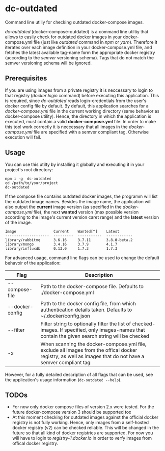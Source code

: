 # dc-outdated

Command line utiliy for checking outdated docker-compose images.

_dc-outdated_ (docker-compose-outdated) is a command line utiltiy that allows to easily check for outdated docker images in your docker-compose.yml file (just like _outdated_ command in _npm_ or _yarn_). Therefore it iterates over each image definition in your docker-compose.yml file, and fetches the latest available tag-name form the appropriate docker registry (according to the _semver_ versioning schema). Tags that do not match the semver versioning schema will be ignored.

## Prerequisites

If you are using images from a private registry it is neccessary to login to that registry (_docker login_ command) before executing this application. This is required, since _dc-outdated_ reads login-credentials from the user's docker config file by default.
By default, this application searches for a _docker-compose.yml_ file in the current working directory (same behavior as docker-compose utility). Hence, the directory in which the application is executed, must contain a valid **docker-compose.yml** file.
In order to make this tool work correctly it is neccessary that all images in the _docker-compose.yml_ file are specified with a semver compliant tag. Otherwise execution will fail.

## Usage

You can use this utilty by installing it globally and executing it in your project's root directory:

```
npm i -g  dc-outdated
cd /path/to/your/project
dc-outdated
```

If the compose file contains outdated docker images, the programm will list the outdated image names. Besides the image name, the application will also output the **current** image version (as specified in the _docker-compose.yml_ file), the next **wanted** version (max possible version according to the image's current version caret range) and the **latest** version of the image.

```
Image                 Current    Wanted[^]    Latest
--------------------  ---------  -----------  ------------
library/rabbitmq      3.6.16     3.7.11       3.8.0-beta.2
library/mongo         3.4.16     3.7.9        4.1.7
library/influxdb      0.13.0     1.7.3        1.7.3
```

For advanced usage, command line flags can be used to change the default behavoir of the application:

| Flag                        | Description                                                                                                                                               |
| --------------------------- | --------------------------------------------------------------------------------------------------------------------------------------------------------- |
| --compose-file <file path>  | Path to the docker-compose file. Defaults to ./docker-compose.yml                                                                                         |
| --docker-config <file path> | Path to the docker config file, from which authentication details taken. Defaults to ~/.docker/config.json                                                |
| --filter <string>           | Filter string to optionally filter the list of checked-images. If specified, only images-names that contain the given search string will be checked       |
| -x                          | When scanning the docker-compose.yml file, exclude all images from the offical docker registry, as well as images that do not have a semver compliant tag |

However, for a fully detailed description of all flags that can be used, see the application's usage information (`dc-outdated --help`).

## TODOs

-   For now only docker compose files of version 2.x were tested. For the future docker-compose version 3 should be supported too
-   At this moment checking for outdated images against the official docker registry is not fully working. Hence, only images from a self-hosted docker registry (v2) can be checked reliable. This will be changed in the future so that all kind of docker registries are supported. For now you will have to login to _registry-1.docker.io_ in order to verfy images from offical docker registry.
